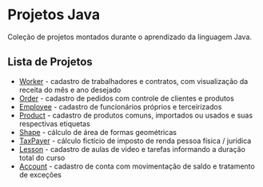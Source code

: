 # Projetos Java

Coleção de projetos montados durante o aprendizado da linguagem Java.


## Lista de Projetos

* [Worker](/worker) - cadastro de trabalhadores e contratos, com visualização da receita do mês e ano desejado
* [Order](/order) - cadastro de pedidos com controle de clientes e produtos
* [Employee](/employee) - cadastro de funcionários próprios e terceirizados
* [Product](/product/) - cadastro de produtos comuns, importados ou usados e suas respectivas etiquetas
* [Shape](/shape/) - cálculo de área de formas geométricas
* [TaxPayer](/taxpayer/) - cálculo fictício de imposto de renda pessoa física / jurídica
* [Lesson](/lesson/) - cadastro de aulas de video e tarefas informando a duração total do curso
* [Account](/account/) - cadastro de conta com movimentação de saldo e tratamento de exceções